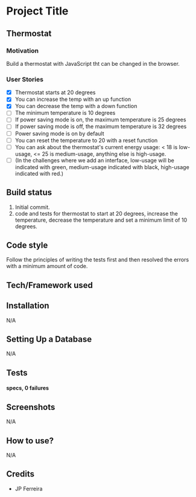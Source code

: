 # Project Title
## Thermostat

### Motivation

Build a thermostat with JavaScript tht can be changed in the browser.

### User Stories

- [x] Thermostat starts at 20 degrees
- [x] You can increase the temp with an up function
- [x] You can decrease the temp with a down function
- [ ] The minimum temperature is 10 degrees
- [ ] If power saving mode is on, the maximum temperature is 25 degrees
- [ ] If power saving mode is off, the maximum temperature is 32 degrees
- [ ] Power saving mode is on by default
- [ ] You can reset the temperature to 20 with a reset function
- [ ] You can ask about the thermostat's current energy usage: < 18 is low-usage, <= 25 is medium-usage, anything else is high-usage.
- [ ] (In the challenges where we add an interface, low-usage will be indicated with green, medium-usage indicated with black, high-usage indicated with red.)

## Build status

1. Initial commit.
2. code and tests for thermostat to start at 20 degrees, increase the temperature, decrease the temperature and set a minimum limit of 10 degrees.

## Code style

Follow the principles of writing the tests first and then resolved the errors with a minimum amount of code.

## Tech/Framework used



## Installation

N/A

## Setting Up a Database

N/A

## Tests

####  specs, 0 failures


## Screenshots

N/A

## How to use?

N/A

## Credits
* JP Ferreira
